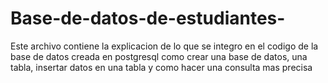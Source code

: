 # Base-de-datos-de-estudiantes-
Este archivo contiene la explicacion de lo que se integro en el codigo de la base de datos creada en postgresql
como crear una base de datos, una tabla, insertar datos en una tabla y como hacer una consulta mas precisa
